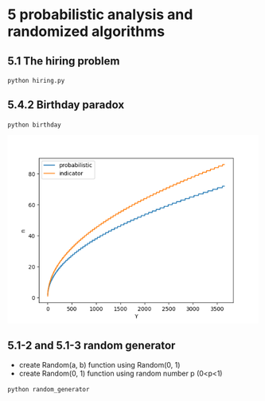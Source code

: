 # 5 probabilistic analysis and randomized algorithms

## 5.1 The hiring problem
`python hiring.py`

## 5.4.2 Birthday paradox
`python birthday`

![graph](./com-p-i.png)

## 5.1-2 and 5.1-3 random generator
- create Random(a, b) function using Random(0, 1)
- create Random(0, 1) function using random number p (0<p<1)

`python random_generator` 